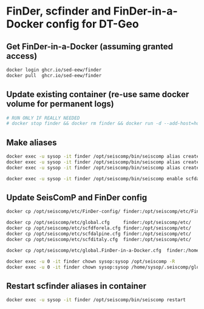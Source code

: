 # FinDer, scfinder and FinDer-in-a-Docker config for DT-Geo

## Get FinDer-in-a-Docker (assuming granted access)

```bash
docker login ghcr.io/sed-eew/finder
docker pull  ghcr.io/sed-eew/finder 
```

## Update existing container (re-use same docker volume for permanent logs)

```bash
# RUN ONLY IF REALLY NEEDED
# docker stop finder && docker rm finder && docker run -d --add-host=host.docker.internal:host-gateway -p 9878:22 -v finder:/home/sysop --hostname FinDer-in-a-Docker --name finder ghcr.io/sed-eew/finder:master
```

## Make aliases

```bash
docker exec -u sysop -it finder /opt/seiscomp/bin/seiscomp alias create scfdalpine scfinder
docker exec -u sysop -it finder /opt/seiscomp/bin/seiscomp alias create scfditaly  scfinder
docker exec -u sysop -it finder /opt/seiscomp/bin/seiscomp alias create scfdforela scfinder

docker exec -u sysop -it finder /opt/seiscomp/bin/seiscomp enable scfdalpine scfditaly scfdforela 
```

## Update SeisComP and FinDer config

```bash
docker cp /opt/seiscomp/etc/FinDer-config/ finder:/opt/seiscomp/etc/FinDer-config/

docker cp /opt/seiscomp/etc/global.cfg     finder:/opt/seiscomp/etc/
docker cp /opt/seiscomp/etc/scfdforela.cfg finder:/opt/seiscomp/etc/
docker cp /opt/seiscomp/etc/scfdalpine.cfg finder:/opt/seiscomp/etc/
docker cp /opt/seiscomp/etc/scfditaly.cfg  finder:/opt/seiscomp/etc/

docker cp /opt/seiscomp/etc/global.FinDer-in-a-Docker.cfg  finder:/home/sysop/.seiscomp/global.cfg

docker exec -u 0 -it finder chown sysop:sysop /opt/seiscomp -R
docker exec -u 0 -it finder chown sysop:sysop /home/sysop/.seiscomp/global.cfg
```

## Restart scfinder aliases in container
```bash
docker exec -u sysop -it finder /opt/seiscomp/bin/seiscomp restart
```
